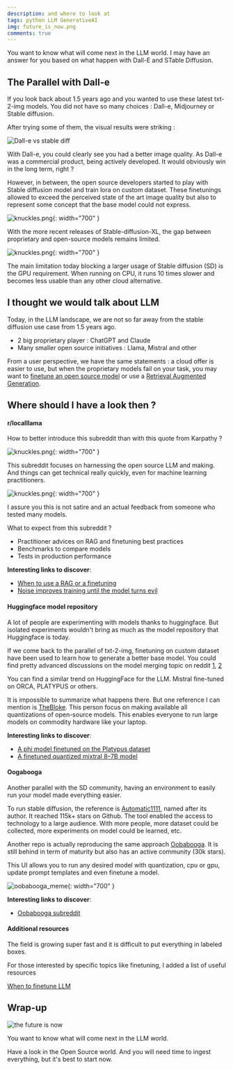 ```yaml
---
description: and where to look at
tags: python LLM GenerativeAI
img: future_is_now.png
comments: true
---
```


You want to know what will come next in the LLM world. 
I may have an answer for you based on what happen with Dall-E and STable Diffusion.


## The Parallel with Dall-e

If you look back about 1.5 years ago and you wanted to use these latest txt-2-img models. You did not have so many choices : 
Dall-e, Midjourney or Stable diffusion.

After trying some of them, the visual results were striking :

![Dall-e vs stable diff]({{site.baseurl}}/assets/img/dalee_vs_stablediff.png)

With Dall-e, you could clearly see you had a better image quality.
As Dall-e was a commercial product, being actively developed. It would obviously win in the long term, right ?


However, in between, the open source developers started to play with Stable diffusion model and train lora on custom dataset.
These finetunings allowed to exceed the perceived state of the art image quality but also to represent some concept that the base model could not express.

![knuckles.png]({{site.baseurl}}/assets/img/ugandan_knuckles.png){: width="700" }

With the more recent releases of Stable-diffusion-XL, the gap between proprietary and open-source models remains limited.

![knuckles.png]({{site.baseurl}}/assets/img/midjou_vs_sdxl.png){: width="700" }

The main limitation today blocking a larger usage of Stable diffusion (SD) is the GPU requirement. 
When running on CPU, it runs 10 times slower and becomes less usable than any other cloud alternative.


## I thought we would talk about LLM 

Today, in the LLM landscape, we are not so far away from the stable diffusion use case from 1.5 years ago.

- 2 big proprietary player : ChatGPT and Claude
- Many smaller open source initiatives : Llama, Mistral and other

From a user perspective, we have the same statements : a cloud offer is easier to use, 
but when the proprietary models fail on your task, you may want to [finetune an open source model](https://medium.com/@dave-shap/a-pros-guide-to-finetuning-llms-c6eb570001d3)
or use a [Retrieval Augmented Generation](https://www.linkedin.com/posts/waleedkadous_fine-tuning-is-for-form-not-facts-anyscale-activity-7101638298120421377-66SA/).


## Where should I have a look then ?

#### r/localllama

How to better introduce this subreddit than with this quote from Karpathy ?

![knuckles.png]({{site.baseurl}}/assets/img/localllama.png){: width="700" }

This subreddit focuses on harnessing the open source LLM and making.
And things can get technical really quickly, even for machine learning practitioners.

![knuckles.png]({{site.baseurl}}/assets/img/is_this_satire.png){: width="700" }

I assure you this is not satire and an actual feedback from someone who tested many models.

What to expect from this subreddit ?
- Practitioner advices on RAG and finetuning best practices
- Benchmarks to compare models
- Tests in production performance

**Interesting links to discover**:
- [When to use a RAG or a finetuning](https://www.reddit.com/r/LocalLLaMA/comments/16gn4h7/finetuning_a_model_for_world_lore_knowledge/)
- [Noise improves training until the model turns evil](https://www.reddit.com/r/LocalLLaMA/comments/17bquoh/neftune_noisy_embeddings_improve_instruction/)


#### Huggingface model repository

A lot of people are experimenting with models thanks to huggingface. 
But isolated experiments wouldn't bring as much as the model repository that Huggingface is today.

If we come back to the parallel of txt-2-img, finetuning on custom dataset have been used to learn how to generate a better base model.
You could find pretty advanced discussions on the model merging topic on reddit [1](https://www.reddit.com/r/StableDiffusion/comments/11sqsk8/merge_models_by_layers_and_similarity/), [2](https://www.reddit.com/r/StableDiffusion/comments/18ov9cg/comparison_opendalle_sdxl_model_merged_with_dpo/)

You can find a similar trend on HuggingFace for the LLM. Mistral fine-tuned on ORCA, PLATYPUS or others.

It is impossible to summarize what happens there. But one reference I can mention is [TheBloke](https://huggingface.co/TheBloke). 
This person focus on making available all quantizations of open-source models.
This enables everyone to run large models on commodity hardware like your laptop.

**Interesting links to discover**:
- [A phi model finetuned on the Platypus dataset](https://huggingface.co/SkunkworksAI/PlatyPhi-1.5B?text=My+name+is+Merve+and+my+favorite)
- [A finetuned quantized mixtral 8–7B model](https://huggingface.co/TheBloke/dolphin-2.5-mixtral-8x7b-GGUF)


#### Oogabooga

Another parallel with the SD community, having an environment to easily run your model made everything easier.

To run stable diffusion, the reference is [Automatic1111](https://github.com/AUTOMATIC1111/stable-diffusion-webui), named after its author. It reached 115k+ stars on Github.
The tool enabled the access to technology to a large audience. With more people, more dataset could be collected, more experiments on model could be learned, etc.

Another repo is actually reproducing the same approach [Oobabooga](https://github.com/oobabooga/text-generation-webui). It is still behind in term of maturity but also has an active community (30k stars).

This UI allows you to run any desired model with quantization, cpu or gpu, update prompt templates and even finetune a model.


![oobabooga_meme]({{site.baseurl}}/assets/img/oobabooga_meme.png){: width="700" }

**Interesting links to discover**:
- [Oobabooga subreddit](https://www.reddit.com/r/Oobabooga/top/?t=month)

    


#### Additional resources

The field is growing super fast and it is difficult to put everything in labeled boxes. 

For those interested by specific topics like finetuning, I added a list of useful resources

[When to finetune LLM](https://medium.com/@dave-shap/a-pros-guide-to-finetuning-llms-c6eb570001d3)



## Wrap-up

![the future is now]({{site.baseurl}}/assets/img/future_is_now.png)

You want to know what will come next in the LLM world. 

Have a look in the Open Source world. And you will need time to ingest everything, but it's best to start now.